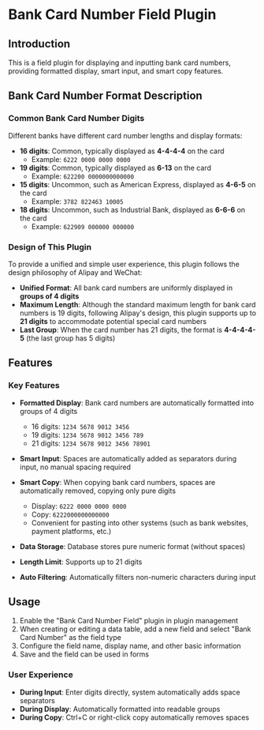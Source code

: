# Bank Card Number Field Plugin

## Introduction

This is a field plugin for displaying and inputting bank card numbers, providing formatted display, smart input, and smart copy features.

## Bank Card Number Format Description

### Common Bank Card Number Digits

Different banks have different card number lengths and display formats:

- **16 digits**: Common, typically displayed as **4-4-4-4** on the card
  - Example: `6222 0000 0000 0000`
- **19 digits**: Common, typically displayed as **6-13** on the card
  - Example: `622200 0000000000000`
- **15 digits**: Uncommon, such as American Express, displayed as **4-6-5** on the card
  - Example: `3782 822463 10005`
- **18 digits**: Uncommon, such as Industrial Bank, displayed as **6-6-6** on the card
  - Example: `622909 000000 000000`

### Design of This Plugin

To provide a unified and simple user experience, this plugin follows the design philosophy of Alipay and WeChat:

- **Unified Format**: All bank card numbers are uniformly displayed in **groups of 4 digits**
- **Maximum Length**: Although the standard maximum length for bank card numbers is 19 digits, following Alipay's design, this plugin supports up to **21 digits** to accommodate potential special card numbers
- **Last Group**: When the card number has 21 digits, the format is **4-4-4-4-5** (the last group has 5 digits)

## Features

### Key Features

- **Formatted Display**: Bank card numbers are automatically formatted into groups of 4 digits
  - 16 digits: `1234 5678 9012 3456`
  - 19 digits: `1234 5678 9012 3456 789`
  - 21 digits: `1234 5678 9012 3456 78901`
  
- **Smart Input**: Spaces are automatically added as separators during input, no manual spacing required

- **Smart Copy**: When copying bank card numbers, spaces are automatically removed, copying only pure digits
  - Display: `6222 0000 0000 0000`
  - Copy: `6222000000000000`
  - Convenient for pasting into other systems (such as bank websites, payment platforms, etc.)

- **Data Storage**: Database stores pure numeric format (without spaces)

- **Length Limit**: Supports up to 21 digits

- **Auto Filtering**: Automatically filters non-numeric characters during input

## Usage

1. Enable the "Bank Card Number Field" plugin in plugin management
2. When creating or editing a data table, add a new field and select "Bank Card Number" as the field type
3. Configure the field name, display name, and other basic information
4. Save and the field can be used in forms

### User Experience

- **During Input**: Enter digits directly, system automatically adds space separators
- **During Display**: Automatically formatted into readable groups
- **During Copy**: Ctrl+C or right-click copy automatically removes spaces

